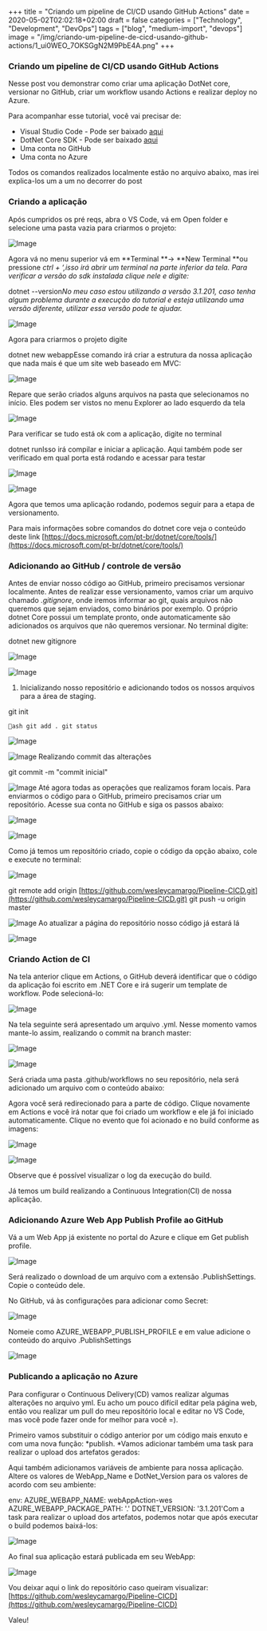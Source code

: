 ﻿+++
title = "Criando um pipeline de CI/CD usando GitHub Actions"
date = 2020-05-02T02:02:18+02:00
draft = false
categories = ["Technology", "Development", "DevOps"]
tags = ["blog", "medium-import", "devops"]
image = "/img/criando-um-pipeline-de-cicd-usando-github-actions/1_ui0WEO_7OKSGgN2M9PbE4A.png"
+++

### Criando um pipeline de CI/CD usando GitHub Actions

Nesse post vou demonstrar como criar uma aplicação DotNet core, versionar no GitHub, criar um workflow usando Actions e realizar deploy no Azure.

Para acompanhar esse tutorial, você vai precisar de:

- Visual Studio Code - Pode ser baixado [aqui](https://code.visualstudio.com/download)
- DotNet Core SDK - Pode ser baixado [aqui](https://dotnet.microsoft.com/download)
- Uma conta no GitHub
- Uma conta no Azure

Todos os comandos realizados localmente estão no arquivo abaixo, mas irei explica-los um a um no decorrer do post

### Criando a aplicação

Após cumpridos os pré reqs, abra o VS Code, vá em Open folder e selecione uma pasta vazia para criarmos o projeto:

![Image](/img/criando-um-pipeline-de-cicd-usando-github-actions/1_ui0WEO_7OKSGgN2M9PbE4A.png)

Agora vá no menu superior vá em **Terminal **-> **New Terminal **ou pressione *ctrl + ‘,isso irá abrir um terminal na parte inferior da tela. Para verificar a versão do sdk instalada clique nele e digite:*

dotnet --version*No meu caso estou utilizando a versão 3.1.201, caso tenha algum problema durante a execução do tutorial e esteja utilizando uma versão diferente, utilizar essa versão pode te ajudar.*

![Image](/img/criando-um-pipeline-de-cicd-usando-github-actions/1__AAY-oPkIg9HbrwnsizM1A.png)

Agora para criarmos o projeto digite

dotnet new webappEsse comando irá criar a estrutura da nossa aplicação que nada mais é que um site web baseado em MVC:

![Image](/img/criando-um-pipeline-de-cicd-usando-github-actions/1_WsYhHE1qwFyFqYPkK4QQbA.png)

Repare que serão criados alguns arquivos na pasta que selecionamos no início. Eles podem ser vistos no menu Explorer ao lado esquerdo da tela

![Image](/img/criando-um-pipeline-de-cicd-usando-github-actions/1_7qaqJxH-XhLcJ7imGQjFnQ.png)

Para verificar se tudo está ok com a aplicação, digite no terminal

dotnet runIsso irá compilar e iniciar a aplicação. Aqui também pode ser verificado em qual porta está rodando e acessar para testar

![Image](/img/criando-um-pipeline-de-cicd-usando-github-actions/1_KRkXlY-zDc8Y3KFVqLac2A.png)

![Image](/img/criando-um-pipeline-de-cicd-usando-github-actions/1_Yoclb52yTys4elRfRX_NpA.png)

Agora que temos uma aplicação rodando, podemos seguir para a etapa de versionamento.

Para mais informações sobre comandos do dotnet core veja o conteúdo deste link [https://docs.microsoft.com/pt-br/dotnet/core/tools/](https://docs.microsoft.com/pt-br/dotnet/core/tools/)

### Adicionando ao GitHub / controle de versão

Antes de enviar nosso código ao GitHub, primeiro precisamos versionar localmente. Antes de realizar esse versionamento, vamos criar um arquivo chamado *.gitignore*, onde iremos informar ao git, quais arquivos não queremos que sejam enviados, como binários por exemplo. O próprio dotnet Core possui um template pronto, onde automaticamente são adicionados os arquivos que não queremos versionar. No terminal digite:

dotnet new gitignore

![Image](/img/criando-um-pipeline-de-cicd-usando-github-actions/1_890wNaAHuUov2HuWgO-GMA.png)

![Image](/img/criando-um-pipeline-de-cicd-usando-github-actions/1_MZv9nGPc9QVfguqERWvPHg.png)
1. Inicializando nosso repositório e adicionando todos os nossos arquivos para a área de staging.

git init

`ash
git add .
git status
`

![Image](/img/criando-um-pipeline-de-cicd-usando-github-actions/1_3pibD-rKZP1PS1xljNecaQ.png)

![Image](/img/criando-um-pipeline-de-cicd-usando-github-actions/1_cRNA_rHAGGtS7UaFS_no9g.png)
Realizando commit das alterações

git commit -m "commit inicial"

![Image](/img/criando-um-pipeline-de-cicd-usando-github-actions/1_HVKSn9IVa6DSs-r3BaU0Sw.png)
Até agora todas as operações que realizamos foram locais. Para enviarmos o código para o GitHub, primeiro precisamos criar um repositório. Acesse sua conta no GitHub e siga os passos abaixo:

![Image](/img/criando-um-pipeline-de-cicd-usando-github-actions/1_HIljyNTqWb0jVrH3qQrgfg.png)

![Image](/img/criando-um-pipeline-de-cicd-usando-github-actions/1_K4JZxUpaEpX6datV035Taw.png)

Como já temos um repositório criado, copie o código da opção abaixo, cole e execute no terminal:

![Image](/img/criando-um-pipeline-de-cicd-usando-github-actions/1_t746pMFDe4DWlKE1faIoGQ.png)

git remote add origin [https://github.com/wesleycamargo/Pipeline-CICD.git](https://github.com/wesleycamargo/Pipeline-CICD.git)
git push -u origin master

![Image](/img/criando-um-pipeline-de-cicd-usando-github-actions/1_Y3JwSEl19oSZZ-lM3OvteA.png)
Ao atualizar a página do repositório nosso código já estará lá

![Image](/img/criando-um-pipeline-de-cicd-usando-github-actions/1_5efmdYAQl8YQiFN28POzoA.png)

### Criando Action de CI

Na tela anterior clique em Actions, o GitHub deverá identificar que o código da aplicação foi escrito em .NET Core e irá sugerir um template de workflow. Pode selecioná-lo:

![Image](/img/criando-um-pipeline-de-cicd-usando-github-actions/1_ywXMxJH3-1_g0QjONb_dRg.png)

Na tela seguinte será apresentado um arquivo .yml. Nesse momento vamos mante-lo assim, realizando o commit na branch master:

![Image](/img/criando-um-pipeline-de-cicd-usando-github-actions/1_knrDZXqVK36ev1z3G0tZNQ.png)

![Image](/img/criando-um-pipeline-de-cicd-usando-github-actions/1_4gjYy7uBYpbqgLzEyz1q7Q.png)

Será criada uma pasta .github/workflows no seu repositório, nela será adicionado um arquivo com o conteúdo abaixo:

Agora você será redirecionado para a parte de código. Clique novamente em Actions e você irá notar que foi criado um workflow e ele já foi iniciado automaticamente. Clique no evento que foi acionado e no build conforme as imagens:

![Image](/img/criando-um-pipeline-de-cicd-usando-github-actions/1_dz7AYBXgKaNs4oFZNTcjlA.png)

![Image](/img/criando-um-pipeline-de-cicd-usando-github-actions/1_3U66s-lKGpwX3IhBfTWk4g.png)

Observe que é possível visualizar o log da execução do build.

Já temos um build realizando a Continuous Integration(CI) de nossa aplicação.

### Adicionando Azure Web App Publish Profile ao GitHub

Vá a um Web App já existente no portal do Azure e clique em Get publish profile.

![Image](/img/criando-um-pipeline-de-cicd-usando-github-actions/1_3majHLs0wenSKihXcJz1_g.png)

Será realizado o download de um arquivo com a extensão .PublishSettings. Copie o conteúdo dele.

No GitHub, vá às configurações para adicionar como Secret:

![Image](/img/criando-um-pipeline-de-cicd-usando-github-actions/1_NcJ8M45gPkf_Gri9_b6xCA.png)

Nomeie como AZURE_WEBAPP_PUBLISH_PROFILE e em value adicione o conteúdo do arquivo .PublishSettings

![Image](/img/criando-um-pipeline-de-cicd-usando-github-actions/1_4F2kuZv5VPXAyrfKlY5PLA.png)

### Publicando a aplicação no Azure

Para configurar o Continuous Delivery(CD) vamos realizar algumas alterações no arquivo yml. Eu acho um pouco difícil editar pela página web, então vou realizar um pull do meu repositório local e editar no VS Code, mas você pode fazer onde for melhor para você =).

Primeiro vamos substituir o código anterior por um código mais enxuto e com uma nova função: *publish. *Vamos adicionar também uma task para realizar o upload dos artefatos gerados:

Aqui também adicionamos variáveis de ambiente para nossa aplicação. Altere os valores de WebApp_Name e DotNet_Version para os valores de acordo com seu ambiente:

env:
AZURE_WEBAPP_NAME: webAppAction-wes
AZURE_WEBAPP_PACKAGE_PATH: '.'
DOTNET_VERSION: '3.1.201'Com a task para realizar o upload dos artefatos, podemos notar que após executar o build podemos baixá-los:

![Image](/img/criando-um-pipeline-de-cicd-usando-github-actions/1_8yVX7O0LWDqV-I0JkRPl_w.png)

Ao final sua aplicação estará publicada em seu WebApp:

![Image](/img/criando-um-pipeline-de-cicd-usando-github-actions/1_qNyToH28zHlXZfy3uUravA.png)

Vou deixar aqui o link do repositório caso queiram visualizar: [https://github.com/wesleycamargo/Pipeline-CICD](https://github.com/wesleycamargo/Pipeline-CICD)

Valeu!
